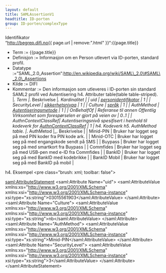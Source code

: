 ```yaml
---
layout: default
title: SAMLAssertionV1
headtitle: ID-porten
group: ID-porten/complexType
---
```


Identifikator  
“http://begrep.difi.no{{ page.url | remove:".html" }}“:{{page.title}}
- Term := {{page.title}}
- Definisjon := Informasjon om en Person utlevert via ID-porten, standard profil.
- Datatype :=”SAML\_2.0\_Assertion“:http://en.wikipedia.org/wiki/SAML\_2.0\#SAML\_2.0\_Assertions
- Kilde := DIFI
- Kommentar := Den informasjon som utleveres i ID-porten sin standard SAML2 profil ved Autentisering
h4. Attributer
table(table table-striped).
|*. Term |*. Beskrivelse |*. Kardinalitet |
| uid | [personidentifikator](/Felles/personidentifikator) | 1 |
| SecurityLevel | [sikkerhetsnivaa](/Felles/sikkerhetsnivaa) | 1 |
| Culture | [språk](/Felles/spraak) | 1 |
| AuthMethod | [Autentiseringsmetode](#AuthMethod) | 1 |
| OnBehalfOf | Referanse til annen Offentlig Virksomhet som forespørselen er gjort på veien av | 0..1 |
| AuthnContextClassRef| Autentiseringsnivå spesifisert i henhold til kodeverk for [AuthnContextClassRef](SAMLAuthnRequest#AuthnContextClassRef) | 1 |
h4. Kodeverk
h5. AuthMethod
table.
|*. AuthMetod |\_. Beskrivelse |
| Minid-PIN | Bruker har logget seg på med PIN koder fra PIN kode ark. |
| Minid-OTC | Bruker har logget seg på med engangskode sendt på SMS |
| Buypass | Bruker har logget seg på med smartkort fra Buypass |
| Commfides | Bruker har logget seg på med USB-pen med e-ID fra Commfides |
| BankID | Bruker har logget seg på med BankID med kodebrikke |
| BankID Mobil | Bruker har logget seg på med BankID på mobil |

h4. Eksempel
\<pre class=”brush: xml; toolbar: false"\>

<saml:AttributeStatement>
 <saml:Attribute Name="uid">
 <saml:AttributeValue xmlns:xs="http://www.w3.org/2001/XMLSchema" xmlns:xsi="http://www.w3.org/2001/XMLSchema-instance" xsi:type="xs:string">03015561903</saml:AttributeValue>
 </saml:Attribute>
 <saml:Attribute Name="Culture">
 <saml:AttributeValue xmlns:xs="http://www.w3.org/2001/XMLSchema" xmlns:xsi="http://www.w3.org/2001/XMLSchema-instance" xsi:type="xs:string">nb</saml:AttributeValue>
 </saml:Attribute>
 <saml:Attribute Name="AuthMethod">
 <saml:AttributeValue xmlns:xs="http://www.w3.org/2001/XMLSchema" xmlns:xsi="http://www.w3.org/2001/XMLSchema-instance" xsi:type="xs:string">Minid-PIN</saml:AttributeValue>
 </saml:Attribute>
 <saml:Attribute Name="SecurityLevel">
 <saml:AttributeValue xmlns:xs="http://www.w3.org/2001/XMLSchema" xmlns:xsi="http://www.w3.org/2001/XMLSchema-instance" xsi:type="xs:string">3</saml:AttributeValue>
 </saml:Attribute>
 </saml:AttributeStatement>

</pre>
